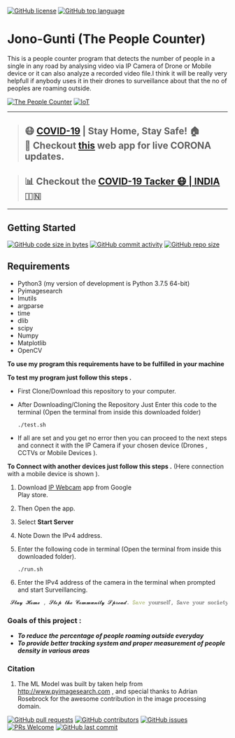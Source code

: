 [![GitHub license](https://img.shields.io/github/license/ayan-biswas0412/JonoGunti.svg?logo=github)](https://github.com/ayan-biswas0412/JonoGunti/blob/master/LICENSE)
[![GitHub top language](https://img.shields.io/github/languages/top/ayan-biswas0412/JonoGunti?color=yellow&logo=javascript)](https://github.com/ayan-biswas0412/JonoGunti)
# Jono-Gunti (The People Counter)

This is a people counter program that detects the number of people in a single in any road by analysing video via IP Camera of Drone or Mobile device or it can also analyze a recorded video file.I think it will be really very helpfull if anybody uses it in their drones to surveillance about that the no of peoples are roaming outside.

[![The People Counter](https://img.shields.io/badge/JonoGunti-teal.svg?colorA=teal&colorB=orange&style=for-the-badge)](https://github.com/ayan-biswas0412/JonoGunti/) [![IoT](https://img.shields.io/badge/IoT-Project-teal.svg?colorA=blue&colorB=red&style=for-the-badge)](https://github.com/ayan-biswas0412/JonoGunti/)


---
> ## :mask: [COVID-19](http://corona-cases-india.netlify.com/) | Stay Home, Stay Safe! :house:  <br> :mag_right: Checkout [this](http://corona-cases-india.netlify.com/) web app for live CORONA updates. 

> ## :bar_chart: Checkout the [COVID-19 Tacker :mask: | INDIA](https://indiafightscorona.netlify.app/) :india: 
---

## Getting Started

[![GitHub code size in bytes](https://img.shields.io/github/languages/code-size/ayan-biswas0412/JonoGunti?logo=github)](https://github.com/ayan-biswas0412/JonoGunti) [![GitHub commit activity](https://img.shields.io/github/commit-activity/m/ayan-biswas0412/JonoGunti?color=bluevoilet&logo=github)](https://github.com/ayan-biswas0412/JonoGunti/commits/) [![GitHub repo size](https://img.shields.io/github/repo-size/ayan-biswas0412/JonoGunti?logo=github)](https://github.com/ayan-biswas0412/JonoGunti)

Requirements
------------
* Python3 (my version of development is Python 3.7.5 64-bit)
* Pyimagesearch
* Imutils
* argparse
* time
* dlib
* scipy
* Numpy
* Matplotlib
* OpenCV

**To use my program this requirements have to be fulfilled in your machine**
 
**To test my program just follow this steps .**

* First Clone/Download this repository to your computer.

* After Downloading/Cloning the Repository Just Enter this code to the terminal 
  (Open the terminal from inside this downloaded folder)
   
   ```./test.sh```

* If all are set and you get no error then you can proceed to the next steps and connect it with the IP Camera if your chosen device (Drones , CCTVs or Mobile Devices ).

**To Connect with another devices just follow this steps .**
(Here connection with a mobile device is shown ).

1. Download [IP Webcam](https://play.google.com/store/apps/details?id=com.pas.webcam) app from Google   
   Play store. 

2. Then Open the app.

3. Select **Start Server** 

4. Note Down the IPv4 address.

5. Enter the following code in terminal (Open the terminal from inside this downloaded folder).
   
   ```./run.sh```

6. Enter the IPv4 address of the camera in the terminal when prompted and start Surveillancing.

```js
 𝓢𝓽𝓪𝔂 𝓗𝓸𝓶𝓮 , 𝓢𝓽𝓸𝓹 𝓽𝓱𝓮 𝓒𝓸𝓶𝓶𝓾𝓷𝓲𝓽𝔂 𝓢𝓹𝓻𝓮𝓪𝓭. 𝕊𝕒𝕧𝕖 𝕪𝕠𝕦𝕣𝕤𝕖𝕝𝕗, 𝕊𝕒𝕧𝕖 𝕪𝕠𝕦𝕣 𝕤𝕠𝕔𝕚𝕖𝕥𝕪
```

### Goals of this project :

- **_To reduce the percentage of people roaming outside everyday_**
- **_To provide better tracking system and proper measurement of people density in various areas_**

### Citation 
   1. The ML Model was built by taken help from http://www.pyimagesearch.com , and special thanks to Adrian Rosebrock for the awesome contribution in the image processing domain.































<a href="https://github.com/ayan-biswas0412/JonoGunti/pulls">![GitHub pull requests](https://img.shields.io/github/issues-pr-raw/ayan-biswas0412/JonoGunti?logo=git&logoColor=white)</a> 
<a href="#">![GitHub contributors](https://img.shields.io/github/contributors/ayan-biswas0412/JonoGunti?logo=github)</a>
[![GitHub issues](https://img.shields.io/github/issues/ayan-biswas0412/JonoGunti?logo=github)](https://github.com/ayan-biswas0412/JonoGunti/issues) 
[![PRs Welcome](https://img.shields.io/badge/PRs-welcome-brightgreen.svg?style=flat&logo=git&logoColor=white)](https://github.com/ayan-biswas0412) 
[![GitHub last commit](https://img.shields.io/github/last-commit/ayan-biswas0412/JonoGunti?logo=github)](https://github.com/jadavpur-university-ed-cell)
